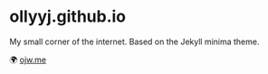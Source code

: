# ollyyj.github.io
My small corner of the internet. Based on the Jekyll minima theme.

🌍 [ojw.me](https://ojw.me)
